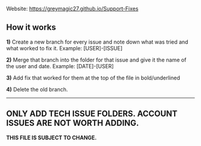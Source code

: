 Website: https://greymagic27.github.io/Support-Fixes

**How it works**
------
**1)** Create a new branch for every issue and note down what was tried and what worked to fix it. Example: [USER]-[ISSUE]

**2)** Merge that branch into the folder for that issue and give it the name of the user and date. Example: [DATE]-[USER]

**3)** Add fix that worked for them at the top of the file in bold/underlined

**4)** Delete the old branch.

------ 
## **ONLY ADD TECH ISSUE FOLDERS. ACCOUNT ISSUES ARE NOT WORTH ADDING.**

**THIS FILE IS SUBJECT TO CHANGE.**
